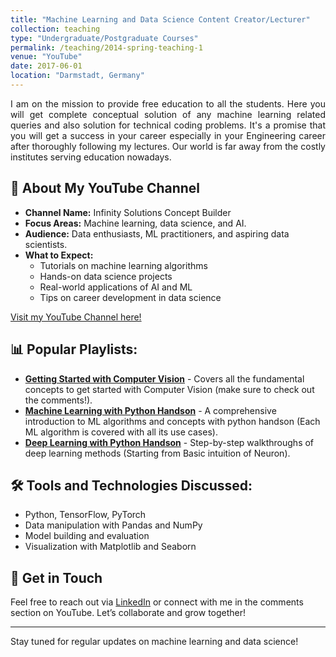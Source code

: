 ```yaml
---
title: "Machine Learning and Data Science Content Creator/Lecturer"
collection: teaching
type: "Undergraduate/Postgraduate Courses"
permalink: /teaching/2014-spring-teaching-1
venue: "YouTube"
date: 2017-06-01
location: "Darmstadt, Germany"
---
```

<div style="text-align: justify;">
I am on the mission to provide free education to all the students. Here you will get complete conceptual solution of any machine learning related queries and also solution for technical coding problems. It's a promise that you will get a success in your career especially in your Engineering career after thoroughly following my lectures. Our world is far away from the costly institutes serving education nowadays.
</div>


## 🌟 About My YouTube Channel
- **Channel Name:** Infinity Solutions Concept Builder
- **Focus Areas:** Machine learning, data science, and AI.
- **Audience:** Data enthusiasts, ML practitioners, and aspiring data scientists.
- **What to Expect:**
  - Tutorials on machine learning algorithms
  - Hands-on data science projects
  - Real-world applications of AI and ML
  - Tips on career development in data science

[Visit my YouTube Channel here!](https://www.youtube.com/@infinitysolutionsconceptbu8879/playlists)

## 📊 Popular Playlists:
- **[Getting Started with Computer Vision](https://www.youtube.com/watch?v=NGlYGPHegWs&list=PLsnPvYcFT2c9vJE7_urR6aFEWaO7VP4bC&pp=iAQB)** - Covers all the fundamental concepts to get started with Computer Vision (make sure to check out the comments!).
- **[Machine Learning with Python Handson](https://www.youtube.com/watch?v=SWK6pG0B16s&list=PLsnPvYcFT2c_x3xUwvsQfs3QL4bm_3vTX&pp=iAQB)** - A comprehensive introduction to ML algorithms and concepts with python handson (Each ML algorithm is covered with all its use cases).
- **[Deep Learning with Python Handson](https://www.youtube.com/watch?v=o4I_-DOxfwE&list=PLsnPvYcFT2c8Jr2DzOF-t3OlO9xlC9428&pp=iAQB)** - Step-by-step walkthroughs of deep learning methods (Starting from Basic intuition of Neuron).


## 🛠 Tools and Technologies Discussed:
- Python, TensorFlow, PyTorch
- Data manipulation with Pandas and NumPy
- Model building and evaluation
- Visualization with Matplotlib and Seaborn

## 🎯 Get in Touch
Feel free to reach out via [LinkedIn](www.linkedin.com/in/parthmodi527) or connect with me in the comments section on YouTube. Let’s collaborate and grow together!

---

Stay tuned for regular updates on machine learning and data science!
